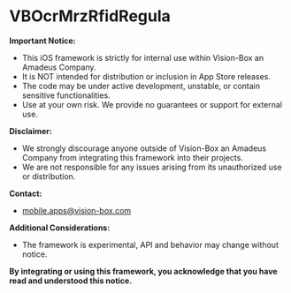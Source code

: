 # VBOcrMrzRfidRegula

**Important Notice:**
 
* This iOS framework is strictly for internal use within Vision-Box an Amadeus Company. 
* It is NOT intended for distribution or inclusion in App Store releases. 
* The code may be under active development, unstable, or contain sensitive functionalities.
* Use at your own risk. We provide no guarantees or support for external use.
 
**Disclaimer:**
 
* We strongly discourage anyone outside of Vision-Box an Amadeus Company  from integrating this framework into their projects. 
* We are not responsible for any issues arising from its unauthorized use or distribution.
 
**Contact:**
 
*  mobile.apps@vision-box.com
 
**Additional Considerations:**
 
* The framework is experimental, API and behavior may change without notice.
 
**By integrating or using this framework, you acknowledge that you have read and understood this notice.**
